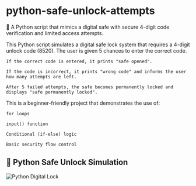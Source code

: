 # python-safe-unlock-attempts
🔐 A Python script that mimics a digital safe with secure 4-digit code verification and limited access attempts.

This Python script simulates a digital safe lock system that requires a 4-digit unlock code (8520). The user is given 5 chances to enter the correct code.

    If the correct code is entered, it prints "safe opened".

    If the code is incorrect, it prints "wrong code" and informs the user how many attempts are left.

    After 5 failed attempts, the safe becomes permanently locked and displays "safe permanently locked".

This is a beginner-friendly project that demonstrates the use of:

    for loops

    input() function

    Conditional (if-else) logic

    Basic security flow control

## 🐍 Python Safe Unlock Simulation

![Python Digital Lock](https://media.giphy.com/media/KAq5w47R9rmTuvWOWa/giphy.gif)
